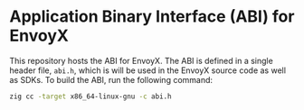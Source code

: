 # Application Binary Interface (ABI) for EnvoyX

This repository hosts the ABI for EnvoyX. The ABI is defined in a single header file, `abi.h`, which is will be used in the EnvoyX source code as well as SDKs. To build the ABI, run the following command:

```bash
zig cc -target x86_64-linux-gnu -c abi.h
```

